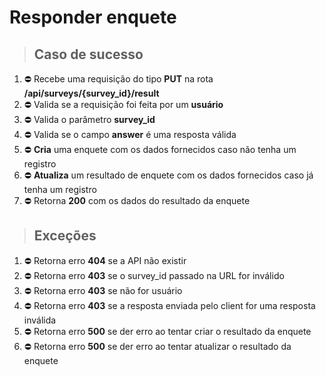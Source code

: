 # Responder enquete

> ## Caso de sucesso

1. ⛔️   Recebe uma requisição do tipo **PUT** na rota **/api/surveys/{survey_id}/result**
2. ⛔️   Valida se a requisição foi feita por um **usuário**
3. ⛔️   Valida o parâmetro **survey_id**
4. ⛔️   Valida se o campo **answer** é uma resposta válida
5. ⛔️   **Cria** uma enquete com os dados fornecidos caso não tenha um registro
6. ⛔️   **Atualiza** um resultado de enquete com os dados fornecidos caso já tenha um registro
7. ⛔️   Retorna **200** com os dados do resultado da enquete

> ## Exceções

1. ⛔️   Retorna erro **404** se a API não existir
2. ⛔️   Retorna erro **403** se o survey_id passado na URL for inválido
3. ⛔️   Retorna erro **403** se não for usuário
4. ⛔️   Retorna erro **403** se a resposta enviada pelo client for uma resposta inválida
5. ⛔️   Retorna erro **500** se der erro ao tentar criar o resultado da enquete
6. ⛔️   Retorna erro **500** se der erro ao tentar atualizar o resultado da enquete
